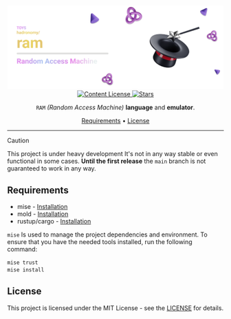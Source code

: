 <div align="center">
  <img src="/.github/images/github-header-image.webp" alt="GitHub Header Image" width="auto" />

  <!-- MIT License -->
  <a href="https://github.com/hadronomy/ram/blob/main/LICENSE">
    <img
      alt="Content License"
      src="https://img.shields.io/github/license/hadronomy/ram?style=for-the-badge&logo=starship&color=ee999f&logoColor=D9E0EE&labelColor=302D41"
    />
  </a>

  <!-- GitHub Repo Stars -->
  <a href="https://github.com/hadronomy/ram/stargazers">
    <img
      alt="Stars"
      src="https://img.shields.io/github/stars/hadronomy/ram?style=for-the-badge&logo=starship&color=c69ff5&logoColor=D9E0EE&labelColor=302D41"
    />
  </a>
  <p></p>
  <span>
    <code>RAM</code> <i>(Random Access Machine)</i> <strong>language</strong> and <strong>emulator</strong>.
  </span>
  <p></p>
  <!-- <a href="#installation">Installation</a> • -->
  <a href="#requirements">Requirements</a> •
  <a href="#license">License</a>
  <hr />

</div>

</div>

> [!CAUTION]
> This project is under heavy development
> It's not in any way stable or even functional in some cases.
> **Until the first release** the `main` branch is not guaranteed
> to work in any way.

## Requirements

- mise - [Installation](https://mise.jdx.dev)
- mold - [Installation](https://github.com/rui314/mold)
- rustup/cargo - [Installation](https://rustup.rs)

`mise` Is used to manage the project dependencies and environment.
To ensure that you have the needed tools installed, run the following command:

```bash
mise trust
mise install
```

## License

This project is licensed under the MIT License - see the [LICENSE](LICENSE) for details.
